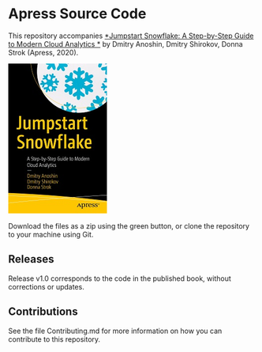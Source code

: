 # Apress Source Code

This repository accompanies [*Jumpstart Snowflake: A Step-by-Step Guide to Modern Cloud Analytics *](https://www.apress.com/9781484253274) by Dmitry Anoshin, Dmitry Shirokov, Donna Strok (Apress, 2020).

[comment]: #cover
![Cover image](9781484253274.jpg)

Download the files as a zip using the green button, or clone the repository to your machine using Git.

## Releases

Release v1.0 corresponds to the code in the published book, without corrections or updates.

## Contributions

See the file Contributing.md for more information on how you can contribute to this repository.